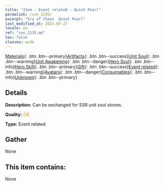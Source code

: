 ```yaml
---
title: "Item - Event related - Quiet Pearl"
permalink: /con_2135/
excerpt: "Era of Chaos  Quiet Pearl"
last_modified_at: 2021-07-27
locale: en
ref: "con_2135.md"
toc: false
classes: wide
---
```

 [Materials](/Items/){: .btn .btn--primary}[Artifacts](/Items/Artifacts/){: .btn .btn--success}[Unit Soul](/Items/UnitSoul/){: .btn .btn--warning}[Unit Awakening](/Items/UnitAwakening/){: .btn .btn--danger}[Hero Soul](/Items/HeroSoul/){: .btn .btn--info}[Hero Skill](/Items/HeroSkill/){: .btn .btn--primary}[Gift](/Items/Gift/){: .btn .btn--success}[Event related](/Items/Events/){: .btn .btn--warning}[Avatars](/Items/Avatars/){: .btn .btn--danger}[Consumables](/Items/Consumables/){: .btn .btn--info}[Unknown](/Items/Unknown/){: .btn .btn--primary}

## Details
 **Description:** Can be exchanged for SSR unit soul stones.

 **Quality:** <span style="color: #FF8C00">OK</span>

 **Type:** Event related

## Gather

  None

## This item contains:

  None

